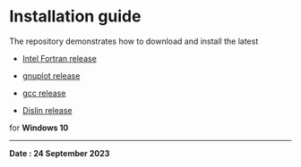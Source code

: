 # Installation guide

The repository demonstrates how to download and install the latest

* [Intel Fortran release](https://github.com/Shahid718/Installation_guide/tree/main/Intel)

* [gnuplot release](https://github.com/Shahid718/Installation_guide/tree/main/gnuplot)

* [gcc release](https://github.com/Shahid718/Installation_guide/tree/main/gfortran) 

* [Dislin release](https://github.com/Shahid718/Installation_guide/tree/main/dislin)

for **Windows 10**

---

**Date : 24 September 2023**
